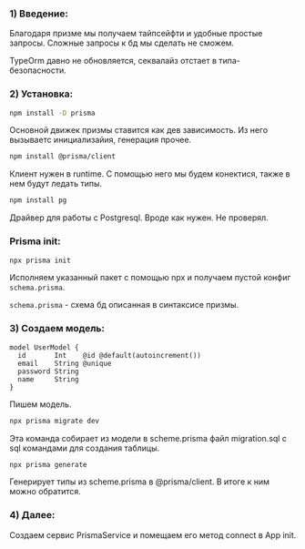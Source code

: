 ### 1) Введение:
Благодаря призме мы получаем тайпсейфти и удобные простые запросы.
Сложные запросы к бд мы сделать не сможем.

TypeOrm давно не обновляется, секвалайз отстает в типа-безопасности.

### 2) Установка:
```bash
npm install -D prisma
```

Основной движек призмы ставится как дев зависимость.
Из него вызываетс инициализайия, генерация прочее.

```bash
npm install @prisma/client
```

Клиент нужен в runtime. С помощью него мы будем конектися, также в нем будут ледать типы.

```bash
npm install pg
```

Драйвер для работы с Postgresql. Вроде как нужен. Не проверял.

### Prisma init:

```bash
npx prisma init
```

Исполняем указанный пакет с помощью npx и получаем пустой конфиг `schema.prisma`.

`schema.prisma` - схема бд описанная в синтаксисе призмы.

### 3) Создаем модель:
```prisma
model UserModel {
  id       Int    @id @default(autoincrement())
  email    String @unique
  password String
  name     String
}
```

Пишем модель.

```bash
npx prisma migrate dev 
```

Эта команда собирает из модели в scheme.prisma файл migration.sql с sql командами для создания таблицы.

```bash
npx prisma generate
```

Генерирует типы из scheme.prisma в @prisma/client. В итоге к ним можно обратится.

### 4) Далее:
Создаем сервис PrismaService и помещаем его метод connect в App init.
